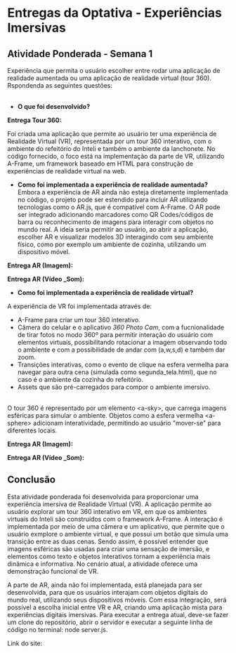 # Entregas da Optativa - Experiências Imersivas

## Atividade Ponderada - Semana 1
Experiência que permita o usuário escolher entre rodar uma aplicação de realidade aumentada ou uma aplicação de realidade virtual (tour 360). <br>
Rspondenda as seguintes questões: <br><br>

- **O que foi desenvolvido?** <br>

**Entrega Tour 360:** <br>

Foi criada uma aplicação que permite ao usuário ter uma experiência de Realidade Virtual (VR), representada por um tour 360 interativo, com o ambiente do refeitório do Inteli e também o ambiente da lanchonete. No código fornecido, o foco está na implementação da parte de VR, utilizando A-Frame, um framework baseado em HTML para construção de experiências de realidade virtual na web. <br>

- **Como foi implementada a experiência de realidade aumentada?** <br>
Embora a experiência de AR ainda não esteja diretamente implementada no código, o projeto pode ser estendido para incluir AR utilizando tecnologias como o AR.js, que é compatível com A-Frame. O AR pode ser integrado adicionando marcadores como QR Codes/códigos de barra ou reconhecimento de imagens para interagir com objetos no mundo real. A ideia seria permitir ao usuário, ao abrir a aplicação, escolher AR e visualizar modelos 3D interagindo com seu ambiente físico, como por exemplo um ambiente de cozinha, utilizando um dispositivo móvel.

**Entrega AR (Imagem):** <br>


**Entrega AR (Vídeo _Som):** <br>

- **Como foi implementada a experiência de realidade virtual?**
  
A experiência de VR foi implementada através de:
  - A-Frame para criar um tour 360 interativo.
  - Câmera do celular e o aplicativo *360 Photo Cam*, com a fucnionalidade de tirar fotos no modo 360º para permitir interação do usuário com elementos virtuais, possibilitando rotacionar a imagem observando todo o ambiente e com a possibilidade de andar com (a,w,s,d) e também dar zoom.
  - Transições interativas, como o evento de clique na esfera vermelha para navegar para outra cena (simulada como segunda_tela.html), que no caso é o ambiente da cozinha do refeitório.
  - Assets que são pré-carregados para compor o ambiente imersivo. <br><br>

  O tour 360 é representado por um elemento \<a-sky>\, que carrega imagens esféricas para simular o ambiente. Objetos como a esfera vermelha \<a-sphere> adicionam interatividade, permitindo ao usuário "mover-se" para diferentes locais.

**Entrega AR (Imagem):** <br>


**Entrega AR (Vídeo _Som):** <br>

## Conclusão
Esta atividade ponderada foi desenvolvida para proporcionar uma experiência imersiva de Realidade Virtual (VR). A aplicação permite ao usuário explorar um tour 360 interativo em VR, em que os ambientes virtuais do Inteli são construídos com o framework A-Frame. A interação é implementada por meio de uma câmera e um aplicativo, que permite que o usuário exmplore o ambiente virtual, e que possui um botão que simula uma transição entre as duas cenas. Sendo assim, é possível entender que imagens esféricas são usadas para criar uma sensação de imersão, e elementos como texto e objetos interativos tornam a experiência mais dinâmica e informativa. No cenário atual, a atividade oferece uma demonstração funcional de VR. <br>

A parte de AR, ainda não foi implementada, está planejada para ser desenvolvida, para que os usuários interajam com objetos digitais do mundo real, utilizando seus dispositivos móveis. Com essa integração, será possível a escolha inicial entre VR e AR, criando uma aplicação mista para experiências digitais imersivas. Para executar a entrega atual, deve-se fazer um clone do repositório, abrir o servidor e executar a seguinte linha de código no terminal: node server.js. 

Link do site: 
